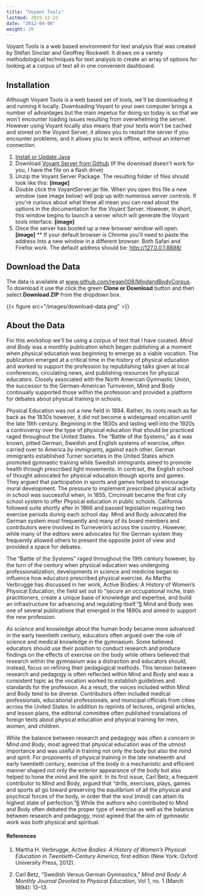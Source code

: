 ```yaml
---
title: "Voyant Tools"
lastmod: 2015-12-23
date: "2012-04-06"
weight: 20
---
```



Voyant Tools is a web based environment for text analysis that was created by Stéfan Sinclair and Geoffrey Rockwell. It draws on a variety methodological techniques for text analysis to create an array of options for looking at a corpus of text all in one convenient dashboard.

## Installation
Although Voyant Tools is a web based set of tools, we'll be downloading it and running it locally. Downloading Voyant to your own computer brings a number of advantages but the main impetus for doing so today is so that we won't encounter loading issues resulting from overwhelming the server. However using Voyant locally also means that your texts won't be cached and stored on the Voyant Server, it allows you to restart the server if you encounter problems, and it allows you to work offline, without an internet connection.

 1. [Install or Update Java](https://www.java.com/en/)
 2. Download [Voyant Server from Github](https://github.com/sgsinclair/VoyantServer/releases/tag/2.2.0-M2) (If the download doesn't work for you, I have the file on a flash drive)
 3. Unzip the Voyant Server Package. The resulting folder of files should look like this: **[image]**
 4. Double click the VoyantServer.jar file. When you open this file a new window (see image below) will pop up with numerous server controls. If you're curious about what these all mean you can read about the options in the documentation for the Voyant Server. However, in short, this window begins to launch a server which will generate the Voyant tools interface. **[image]**
 5. Once the server has booted up a new browser window will open. **[image]**
 ** If your default browser is Chrome you'll need to paste the address into a new window in a different browser. Both Safari and Firefox work. The default address should be: http://127.0.0.1:8888/


## Download the Data
The data is available at www.github.com/regan008/MindandBodyCorpus. To download it use the click the green **Clone or Download** button and then select **Download ZIP** from the dropdown box.

 {{< figure src="/images/download-data.png" >}}

## About the Data
For this workshop we'll be using a corpus of text that I have curated. _Mind and Body_ was a monthly publication which began publishing at a moment when physical education was beginning to emerge as a viable vocation. The publication emerged at a critical time in the history of physical education and worked to support the profession by republishing talks given at local conferences, circulating news, and publishing resources for physical educators. Closely associated with the North American Gymnastic Union, the successor to the German-American Turnverein, Mind and Body continually supported those within the profession and provided a platform for debates about physical training in schools.

Physical Education was not a new field in 1894. Rather, its roots reach as far back as the 1830s however, it did not become a widespread vocation until the late 19th century. Beginning in the 1830s and lasting well into the 1920s a controversy over the type of physical education that should be practiced raged throughout the United States. The “Battle of the Systems,” as it was known, pitted German, Swedish and English systems of exercise, often carried over to America by immigrants, against each other. German immigrants established Turner societies in the United States which promoted gymnastic training while Swedish immigrants aimed to promote health through prescribed light movements. In contrast, the English school of thought advocated for physical education though sports and games. They argued that participation in sports and games helped to encourage moral development. The pressure to implement prescribed physical activity in school was successful when, in 1855, Cincinnati became the first city school system to offer Physical education in public schools. California followed suite shortly after in 1866 and passed legislation requiring two exercise periods during each school day. Mind and Body advocated the German system most frequently and many of its board members and contributors were involved in Turneverin’s across the country. However, while many of the editors were advocates for the German system they frequently allowed others to present the opposite point of view and provided a space for debates.

The “Battle of the Systems” raged throughout the 19th century however, by the turn of the century when physical education was undergoing professionalization, developments in science and medicine began to influence how educators prescribed physical exercise. As Martha Verbrugge has discussed in her work, Active Bodies: A History of Women’s Physical Education, the field set out to “secure an occupational niche, train practitioners, create a unique base of knowledge and expertise, and build an infrastructure for advancing and regulating itself.”[5](#)  Mind and Body was one of several publications that emerged in the 1890s and aimed to support the new profession.

As science and knowledge about the human body became more advanced in the early twentieth century, educators often argued over the role of science and medical knowledge in the gymnasium. Some believed educators should use their position to conduct research and produce findings on the effects of exercise on the body while others believed that research within the gymnasium was a distraction and educators should, instead, focus on refining their pedagogical methods. This tension between research and pedagogy is often reflected within Mind and Body and was a consistent topic as the vocation worked to establish guidelines and standards for the profession. As a result, the voices included within Mind and Body tend to be diverse. Contributors often included medical professionals, educational professionals, and municipal officials from cities across the United States. In addition to reprints of lectures, original articles, and lesson plans, the editorial committee often published translations of foreign texts about physical education and physical training for men, women, and children.

While the balance between research and pedagogy was often a concern in _Mind and Body_, most agreed that physical education was of the utmost importance and was useful in training not only the body but also the mind and spirit. For proponents of physical training in the late nineteenth and early twentieth century, exercise of the body in a mechanistic and efficient manner shaped not only the exterior appearance of the body but also helped to hone the mind and the spirit. In its first issue, Carl Betz, a frequent contributor to Mind and Body, argued that “drills, exercises, plays, games and sports all go toward preserving the equilibrium of all the physical and psychical forces of the body, in order that the soul (mind) can attain its highest state of perfection.”[6](#) While the authors who contributed to Mind and Body often debated the proper type of exercise as well as the balance between research and pedagogy, most agreed that the aim of gymnastic work was both physical and spiritual.

#### References
1. Martha H. Verbrugge, _Active Bodies: A History of Women’s Physical Education in Twentieth-Century America_, first edition (New York: Oxford University Press, 2012).

2. Carl Betz, “Swedish Versus German Gymnastics,” _Mind and Body: A Monthly Journal Devoted to Physical Education_, Vol 1, no. 1 (March 1894): 12–13.

